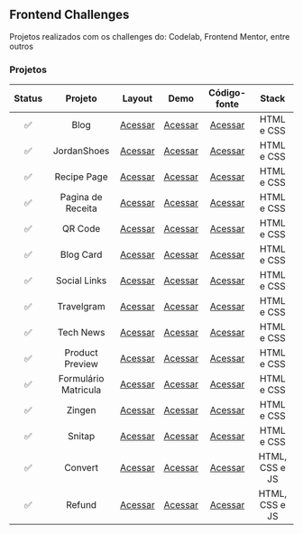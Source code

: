 ## Frontend Challenges
Projetos realizados com os challenges do: Codelab, Frontend Mentor, entre outros

### Projetos 
| Status | Projeto | Layout | Demo | Código-fonte| Stack |
| :---: | :---:   | :---:  | :---:  | :---:      | :---:     |
| ✅ | Blog | [Acessar](https://www.figma.com/design/Yb9IBH56g7T1hdIyZ3BMNO/Desafios---CodeLab?node-id=0-1&t=5DiWvxtx2rwGrNnp-0) | [Acessar](https://maahbatistaa.github.io/frontend-challenges/blog/)   | [Acessar](/blog/) | HTML e CSS |
| ✅ | JordanShoes | [Acessar](https://www.figma.com/design/Yb9IBH56g7T1hdIyZ3BMNO/Desafios---CodeLab?node-id=1883-2&t=5DiWvxtx2rwGrNnp-0) | [Acessar](https://maahbatistaa.github.io/frontend-challenges/jordan-shoes/)   | [Acessar](/jordan-shoes/) | HTML e CSS |
| ✅  | Recipe Page | [Acessar](https://www.frontendmentor.io/challenges/recipe-page-KiTsR8QQKm) |  [Acessar](https://maahbatistaa.github.io/frontend-challenges/recipe-page/) | [Acessar](/recipe-page/) | HTML e CSS |
| ✅ | Pagina de Receita | [Acessar](https://www.figma.com/community/file/1360315130061454535) |[Acessar](https://maahbatistaa.github.io/frontend-challenges/pagina-receita/) | [Acessar](/pagina-receita/) | HTML e CSS |
| ✅ | QR Code | [Acessar](https://www.frontendmentor.io/challenges/qr-code-component-iux_sIO_H) |[Acessar](https://maahbatistaa.github.io/frontend-challenges/qr-code/) | [Acessar](/qr-code/) | HTML e CSS |
| ✅ | Blog Card | [Acessar](https://www.frontendmentor.io/challenges/blog-preview-card-ckPaj01IcS) |[Acessar](https://maahbatistaa.github.io/frontend-challenges/blog-card/) | [Acessar](/blog-card/) | HTML e CSS |
| ✅ | Social Links | [Acessar](https://www.frontendmentor.io/challenges/social-links-profile-UG32l9m6dQ) |[Acessar](https://maahbatistaa.github.io/frontend-challenges/social-links/) | [Acessar](/social-links/) | HTML e CSS |
| ✅ | Travelgram | [Acessar](https://www.figma.com/community/file/1360315496868719817) | [Acessar](https://maahbatistaa.github.io/frontend-challenges/travelgram/) | [Acessar](/travelgram/) | HTML e CSS |
| ✅ | Tech News | [Acessar](https://www.figma.com/community/file/1362166020452569562) | [Acessar](https://maahbatistaa.github.io/frontend-challenges/tech-news/) | [Acessar](/tech-news/) | HTML e CSS |
| ✅ | Product Preview | [Acessar](https://www.frontendmentor.io/challenges/product-preview-card-component-GO7UmttRfa) | [Acessar](https://maahbatistaa.github.io/frontend-challenges/product-preview/) | [Acessar](/product-preview//) | HTML e CSS |
| ✅ | Formulário Matricula | [Acessar](https://www.figma.com/community/file/1365016793556649696) | [Acessar](https://maahbatistaa.github.io/frontend-challenges/formulario-matricula/) | [Acessar](/formulario-matricula/) | HTML e CSS |
| ✅ | Zingen | [Acessar](https://www.figma.com/community/file/1371886246180677672) | [Acessar](https://maahbatistaa.github.io/frontend-challenges/zingen/) | [Acessar](/zingen/) | HTML e CSS |
| ✅ | Snitap | [Acessar](https://www.figma.com/design/XK0ajxhl4lewICvyANKqhh/LP-de-patins-animada-(Community)) | [Acessar](https://maahbatistaa.github.io/frontend-challenges/patins-animation/) | [Acessar](/patins-animation/) | HTML e CSS |
| ✅ | Convert | [Acessar](https://www.figma.com/community/file/1360315742205904074) | [Acessar](https://maahbatistaa.github.io/frontend-challenges/convert/) | [Acessar](/convert/) | HTML, CSS e JS |
| ✅ | Refund | [Acessar](https://www.figma.com/community/file/1360316109107378379) | [Acessar](https://maahbatistaa.github.io/frontend-challenges/refund/) | [Acessar](/refund/) | HTML, CSS e JS |
